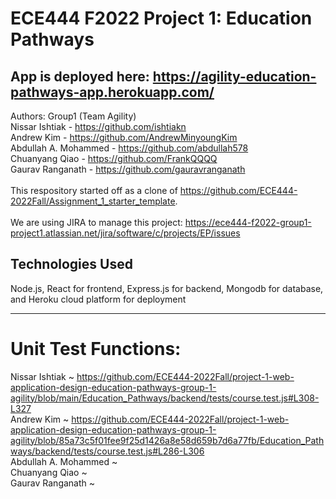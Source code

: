 # ECE444 F2022 Project 1: Education Pathways
## App is deployed here: https://agility-education-pathways-app.herokuapp.com/
Authors: Group1 (Team Agility)
<br />Nissar Ishtiak - https://github.com/ishtiakn
<br />Andrew Kim - https://github.com/AndrewMinyoungKim
<br />Abdullah A. Mohammed - https://github.com/abdullah578
<br />Chuanyang Qiao - https://github.com/FrankQQQQ
<br />Gaurav Ranganath - https://github.com/gauravranganath
<br /><br />
This respository started off as a clone of https://github.com/ECE444-2022Fall/Assignment_1_starter_template.
<br /><br />
We are using JIRA to manage this project: https://ece444-f2022-group1-project1.atlassian.net/jira/software/c/projects/EP/issues
## Technologies Used
Node.js, React for frontend, Express.js for backend, Mongodb for database, and Heroku cloud platform for deployment

-----
# Unit Test Functions:
Nissar Ishtiak ~ https://github.com/ECE444-2022Fall/project-1-web-application-design-education-pathways-group-1-agility/blob/main/Education_Pathways/backend/tests/course.test.js#L308-L327
<br />Andrew Kim ~ https://github.com/ECE444-2022Fall/project-1-web-application-design-education-pathways-group-1-agility/blob/85a73c5f01fee9f25d1426a8e58d659b7d6a77fb/Education_Pathways/backend/tests/course.test.js#L286-L306
<br />Abdullah A. Mohammed ~
<br />Chuanyang Qiao ~
<br />Gaurav Ranganath ~
